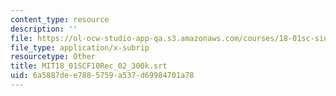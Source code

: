 ```yaml
---
content_type: resource
description: ''
file: https://ol-ocw-studio-app-qa.s3.amazonaws.com/courses/18-01sc-single-variable-calculus-fall-2010/6a5887dee7885759a537d69984701a78_MIT18_01SCF10Rec_02_300k.vtt
file_type: application/x-subrip
resourcetype: Other
title: MIT18_01SCF10Rec_02_300k.srt
uid: 6a5887de-e788-5759-a537-d69984701a78
---
```

